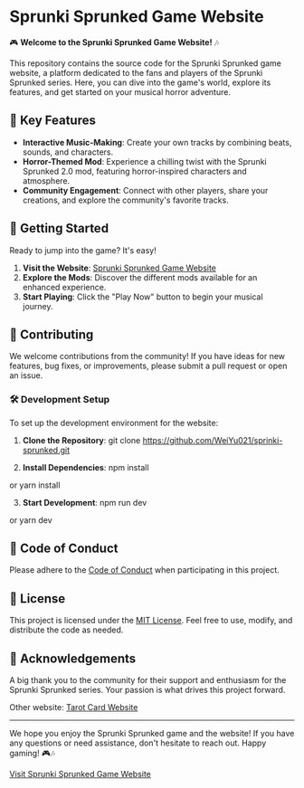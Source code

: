 # Sprunki Sprunked Game Website

🎮 **Welcome to the Sprunki Sprunked Game Website!** 🎶

This repository contains the source code for the Sprunki Sprunked game website, a platform dedicated to the fans and players of the Sprunki Sprunked series. Here, you can dive into the game's world, explore its features, and get started on your musical horror adventure.

## 🌟 Key Features

- **Interactive Music-Making**: Create your own tracks by combining beats, sounds, and characters.
- **Horror-Themed Mod**: Experience a chilling twist with the Sprunki Sprunked 2.0 mod, featuring horror-inspired characters and atmosphere.
- **Community Engagement**: Connect with other players, share your creations, and explore the community's favorite tracks.

## 🚀 Getting Started

Ready to jump into the game? It's easy!

1. **Visit the Website**: [Sprunki Sprunked Game Website](https://sprunkisprunked.best)
2. **Explore the Mods**: Discover the different mods available for an enhanced experience.
3. **Start Playing**: Click the "Play Now" button to begin your musical journey.

## 🤝 Contributing

We welcome contributions from the community! If you have ideas for new features, bug fixes, or improvements, please submit a pull request or open an issue.

### 🛠️ Development Setup

To set up the development environment for the website:

1. **Clone the Repository**:
git clone https://github.com/WeiYu021/sprinki-sprunked.git


2. **Install Dependencies**:
npm install

or
yarn install


3. **Start Development**:
npm run dev

or
yarn dev


## 📜 Code of Conduct

Please adhere to the [Code of Conduct](CODE_OF_CONDUCT.md) when participating in this project.

## 📄 License

This project is licensed under the [MIT License](LICENSE.md). Feel free to use, modify, and distribute the code as needed.

## 🙏 Acknowledgements

A big thank you to the community for their support and enthusiasm for the Sprunki Sprunked series. Your passion is what drives this project forward.

Other website: [Tarot Card Website](https://tarotcardgenerator.org)


---

We hope you enjoy the Sprunki Sprunked game and the website! If you have any questions or need assistance, don't hesitate to reach out. Happy gaming! 🎮🎶

[Visit Sprunki Sprunked Game Website](https://sprunkisprunked.best)
